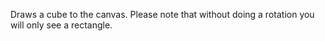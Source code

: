
Draws a cube to the canvas. Please note that without doing a rotation you will only see a rectangle.

